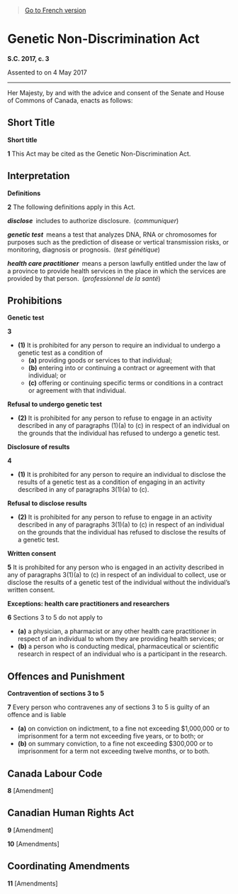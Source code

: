 > [Go to French version](/fr/Lois/Lois%20du%20Canada/2017/ch.%203.md)

# Genetic Non-Discrimination Act

**S.C. 2017, c. 3**


Assented to on 4 May 2017

----------



Her Majesty, by and with the advice and consent of the Senate and House of Commons of Canada, enacts as follows:






## Short Title



**Short title**

**1** This Act may be cited as the Genetic Non-Discrimination Act.




## Interpretation



**Definitions**

**2** The following definitions apply in this Act.

***disclose*** includes to authorize disclosure. (*communiquer*)

***genetic test*** means a test that analyzes DNA, RNA or chromosomes for purposes such as the prediction of disease or vertical transmission risks, or monitoring, diagnosis or prognosis. (*test génétique*)

***health care practitioner*** means a person lawfully entitled under the law of a province to provide health services in the place in which the services are provided by that person. (*professionnel de la santé*)




## Prohibitions



**Genetic test**

**3** 

- **(1)** It is prohibited for any person to require an individual to undergo a genetic test as a condition of
	- **(a)** providing goods or services to that individual;
	- **(b)** entering into or continuing a contract or agreement with that individual; or
	- **(c)** offering or continuing specific terms or conditions in a contract or agreement with that individual.

**Refusal to undergo genetic test**

- **(2)** It is prohibited for any person to refuse to engage in an activity described in any of paragraphs (1)(a) to (c) in respect of an individual on the grounds that the individual has refused to undergo a genetic test.




**Disclosure of results**

**4** 

- **(1)** It is prohibited for any person to require an individual to disclose the results of a genetic test as a condition of engaging in an activity described in any of paragraphs 3(1)(a) to (c).

**Refusal to disclose results**

- **(2)** It is prohibited for any person to refuse to engage in an activity described in any of paragraphs 3(1)(a) to (c) in respect of an individual on the grounds that the individual has refused to disclose the results of a genetic test.




**Written consent**

**5** It is prohibited for any person who is engaged in an activity described in any of paragraphs 3(1)(a) to (c) in respect of an individual to collect, use or disclose the results of a genetic test of the individual without the individual’s written consent.




**Exceptions: health care practitioners and researchers**

**6** Sections 3 to 5 do not apply to
- **(a)** a physician, a pharmacist or any other health care practitioner in respect of an individual to whom they are providing health services; or
- **(b)** a person who is conducting medical, pharmaceutical or scientific research in respect of an individual who is a participant in the research.




## Offences and Punishment



**Contravention of sections 3 to 5**

**7** Every person who contravenes any of sections 3 to 5 is guilty of an offence and is liable
- **(a)** on conviction on indictment, to a fine not exceeding $1,000,000 or to imprisonment for a term not exceeding five years, or to both; or
- **(b)** on summary conviction, to a fine not exceeding $300,000 or to imprisonment for a term not exceeding twelve months, or to both.




## Canada Labour Code


**8** [Amendment]




## Canadian Human Rights Act


**9** [Amendment]



**10** [Amendments]




## Coordinating Amendments


**11** [Amendments]


